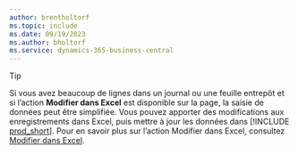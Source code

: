 ```yaml
---
author: brentholtorf
ms.topic: include
ms.date: 09/19/2023
ms.author: bholtorf
ms.service: dynamics-365-business-central
---
```


> [!TIP]
> Si vous avez beaucoup de lignes dans un journal ou une feuille entrepôt et si l’action **Modifier dans Excel** est disponible sur la page, la saisie de données peut être simplifiée. Vous pouvez apporter des modifications aux enregistrements dans Excel, puis mettre à jour les données dans [!INCLUDE [prod_short](prod_short.md)]. Pour en savoir plus sur l’action Modifier dans Excel, consultez [Modifier dans Excel](../across-work-with-excel.md#edit-in-excel). 